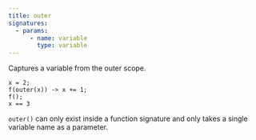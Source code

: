 ```yaml
---
title: outer
signatures:
  - params:
      - name: variable
        type: variable
---
```


Captures a variable from the outer scope.

```scarpet
x = 2;
f(outer(x)) -> x += 1;
f();
x == 3
```

`outer()` can only exist inside a function signature and only takes a single
variable name as a parameter.
